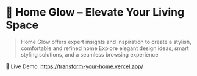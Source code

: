 # 🏡 Home Glow – Elevate Your Living Space
> Home Glow offers expert insights and inspiration to create a stylish, comfortable and refined home Explore elegant design ideas, smart styling solutions, and a seamless browsing experience

🔗 Live Demo: https://transform-your-home.vercel.app/
